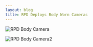 ```yaml
---
layout: blog
title: RPD Deploys Body Worn Cameras
---
```


![RPD Body Camera](http://static.rutherford-nj.com/police/police%20blog%20posts/RPDBodyCam1.jpg)

![RPD Body Camera2](http://static.rutherford-nj.com/police/police%20blog%20posts/RPDBodyCam2.jpg)
